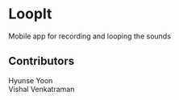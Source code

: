 # LoopIt
Mobile app for recording and looping the sounds

## Contributors
Hyunse Yoon\
Vishal Venkatraman

